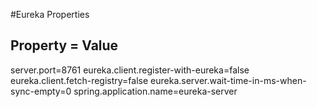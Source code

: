 #Eureka Properties

## Property = Value

server.port=8761
eureka.client.register-with-eureka=false
eureka.client.fetch-registry=false
eureka.server.wait-time-in-ms-when-sync-empty=0
spring.application.name=eureka-server
